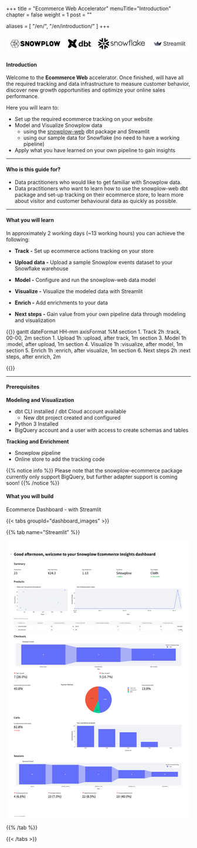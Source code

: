 +++
title = "Ecommerce Web Accelerator"
menuTitle="Introduction"
chapter = false
weight = 1
post = ""

aliases = [
    "/en/",
    "/en/introduction/"
]
+++

!['logo-banner'](images/logo_banner.png)

#### Introduction


Welcome to the **Ecommerce Web** accelerator. Once finished, will have all the required tracking and data infrastructure to measure customer behavior, discover new growth opportunities and optimize your online sales performance.


Here you will learn to:

- Set up the required ecommerce tracking on your website
- Model and Visualize Snowplow data
  - using the [snowplow-web](https://hub.getdbt.com/snowplow/snowplow_web/latest/) dbt package and Streamlit
  - using our sample data for Snowflake (no need to have a working pipeline)
- Apply what you have learned on your own pipeline to gain insights

---

#### Who is this guide for?

- Data practitioners who would like to get familiar with Snowplow data.
- Data practitioners who want to learn how to use the snowplow-web dbt package and set-up tracking on their ecommerce store, to learn more about visitor and customer behavioural data as quickly as possible.

---

#### What you will learn

In approximately 2 working days (~13 working hours) you can achieve the following:

- **Track -** Set up ecommerce actions tracking on your store
- **Upload data -** Upload a sample Snowplow events dataset to your Snowflake warehouse
- **Model -** Configure and run the snowplow-web data model

- **Visualize -** Visualize the modeled data with Streamlit
- **Enrich -** Add enrichments to your data
- **Next steps -** Gain value from your own pipeline data through modeling and visualization

{{<mermaid>}}
gantt
dateFormat HH-mm
axisFormat %M
section 1. Track
2h :track, 00-00, 2m
section 1. Upload
1h :upload, after track, 1m
section 3. Model
1h :model, after upload, 1m
section 4. Visualize
1h :visualize, after model, 1m
section 5. Enrich
1h :enrich, after visualize, 1m
section 6. Next steps
2h :next steps, after enrich, 2m

{{</mermaid >}}

---

#### Prerequisites

**Modeling and Visualization**

- dbt CLI installed / dbt Cloud account available
  - New dbt project created and configured
- Python 3 Installed
- BigQuery account and a user with access to create schemas and tables

**Tracking and Enrichment**

- Snowplow pipeline
- Online store to add the tracking code

{{% notice info %}}
Please note that the snowplow-ecommerce package currently only support BigQuery, but further adapter support is coming soon!
{{% /notice %}}

#### What you will build

Ecommerce Dashboard - with Streamlit

{{< tabs groupId="dashboard_images" >}}

{{% tab name="Streamlit" %}}

!['Streamlit Dashboard Example' ](images/streamlit_dashboard.png)

{{% /tab %}}

{{< /tabs >}}
